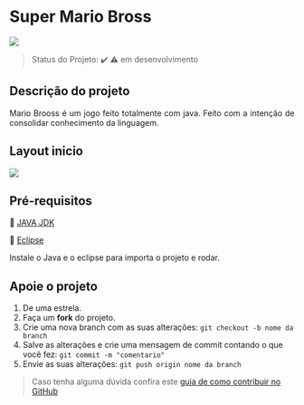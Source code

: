 # Super Mario Bross


<img src="http://img.shields.io/static/v1?label=STATUS&message=EM%20DESENVOLVIMENTO&color=RED&style=for-the-badge"/>
</p>

> Status do Projeto: :heavy_check_mark: :warning: em desenvolvimento

## Descrição do projeto 

<p align="justify">
Mario Brooss é um jogo feito totalmente com java. Feito com a intenção de consolidar conhecimento da linguagem.
</p>

## Layout  inicio

<img src="https://media.giphy.com/media/QkIYCR8osEhJfcU0xA/giphy.gif">


## Pré-requisitos

:small_blue_diamond: [JAVA JDK](https://www.oracle.com/br/java/technologies/javase/javase-jdk8-downloads.html) 

:small_blue_diamond: [Eclipse](https://www.eclipse.org/downloads/)

Instale o Java e o eclipse para importa o projeto e rodar.

## Apoie o projeto

1. De uma estrela.
2. Faça um **fork** do projeto.
3. Crie uma nova branch com as suas alterações: `git checkout -b nome da branch`
4. Salve as alterações e crie uma mensagem de commit contando o que você fez: `git commit -m "comentario"`
5. Envie as suas alterações: `git push origin nome da branch`
> Caso tenha alguma dúvida confira este [guia de como contribuir no GitHub](./CONTRIBUTING.md)
